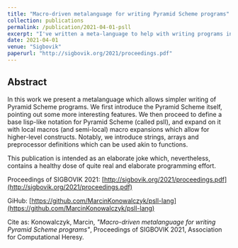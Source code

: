 ```yaml
---
title: "Macro-driven metalanguage for writing Pyramid Scheme programs"
collection: publications
permalink: /publication/2021-04-01-psll
excerpt: "I've written a meta-language to help with writing programs in an esolang called Pyramid Scheme. In this publication I describe the details if this language and give a few examples of its use; I write an linear congruential random number generator and a bubble-sort algorithm in Pyramid Scheme."
date: 2021-04-01
venue: "Sigbovik"
paperurl: "http://sigbovik.org/2021/proceedings.pdf"
---
```


## Abstract

In this work we present a metalanguage which allows simpler writing of Pyramid Scheme programs. We first introduce the Pyramid Scheme itself, pointing out some more interesting features. We then proceed to define a base lisp-like notation for Pyramid Scheme (called psll), and expand on it with local macros (and semi-local) macro expansions which allow for higher-level constructs. Notably, we introduce strings, arrays and preprocessor definitions which can be used akin to functions.

This publication is intended as an elaborate joke which, nevertheless, contains a healthy dose of quite real and elaborate programming effort.

Proceedings of SIGBOVIK 2021: [http://sigbovik.org/2021/proceedings.pdf](http://sigbovik.org/2021/proceedings.pdf)

GiHub: [https://github.com/MarcinKonowalczyk/psll-lang](https://github.com/MarcinKonowalczyk/psll-lang)

Cite as: Konowalczyk, Marcin, _"Macro-driven metalanguage for writing Pyramid Scheme programs"_, Proceedings of SIGBOVIK 2021, Association for Computational Heresy.